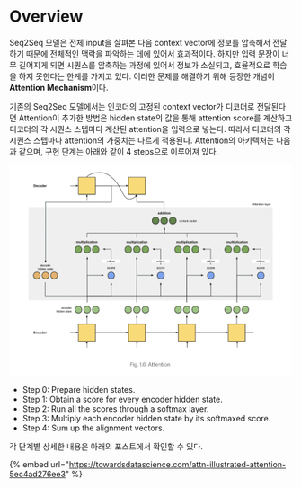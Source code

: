 # Overview

 Seq2Seq 모델은 전체 input을 살펴본 다음 context vector에 정보를 압축해서 전달하기 때문에 전체적인 맥락을 파악하는 데에 있어서 효과적이다. 하지만 입력 문장이 너무 길어지게 되면 시퀀스를 압축하는 과정에 있어서 정보가 소실되고, 효율적으로 학습을 하지 못한다는 한계를 가지고 있다. 이러한 문제를 해결하기 위해 등장한 개념이 **Attention Mechanism**이다. 

 기존의 Seq2Seq 모델에서는 인코더의 고정된 context vector가 디코더로 전달된다면 Attention이 추가한 방법은 hidden state의 값을 통해 attention score를 계산하고 디코더의 각 시퀀스 스텝마다 계산된 attention을 입력으로 넣는다. 따라서 디코더의 각 시퀀스 스텝마다 attention의 가중치는 다르게 적용된다.  Attention의 아키텍처는 다음과 같으며, 구현 단계는 아래와 같이 4 steps으로 이루어져 있다.

![](../.gitbook/assets/attention.png)

* Step 0: Prepare hidden states.
* Step 1: Obtain a score for every encoder hidden state.
* Step 2: Run all the scores through a softmax layer.
* Step 3: Multiply each encoder hidden state by its softmaxed score.
* Step 4: Sum up the alignment vectors. 

 각 단계별 상세한 내용은 아래의 포스트에서 확인할 수 있다. 

{% embed url="https://towardsdatascience.com/attn-illustrated-attention-5ec4ad276ee3" %}



